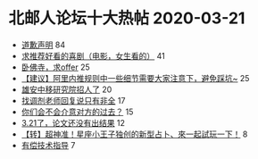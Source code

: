 # 北邮人论坛十大热帖 2020-03-21

- [道歉声明](https://bbs.byr.cn/article/Friends/1955331) 84
- [求推荐好看的喜剧（电影，女生看的）](https://bbs.byr.cn/article/Talking/6187936) 41
- [卧佛寺，求offer](https://bbs.byr.cn/article/Picture/3255742) 25
- [【建议】阿里内推规则中一些细节需要大家注意下，避免踩坑~](https://bbs.byr.cn/article/Job/2081086) 25
- [雄安中移研究院招人了](https://bbs.byr.cn/article/Hebei/248697) 20
- [找调剂老师回复说只有非全](https://bbs.byr.cn/article/AimGraduate/1183861) 17
- [你们会不会介意对方的过去？](https://bbs.byr.cn/article/Feeling/3141809) 15
- [3.21了，论文还没有出结果](https://bbs.byr.cn/article/Paper/39083) 12
- [【转】超神准！星座小王子独创的新型占卜、來一起試玩一下！](https://bbs.byr.cn/article/Constellations/326533) 8
- [有偿技术指导](https://bbs.byr.cn/article/Robot/652) 7


